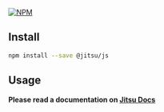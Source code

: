 
[![NPM](https://img.shields.io/npm/v/@jitsu/js.svg)](https://www.npmjs.com/package/@jitsu/js)

## Install

```bash
npm install --save @jitsu/js
```

## Usage

**Please read a documentation on [Jitsu Docs](https://docs.jitsu.com/sending-data/react)**
